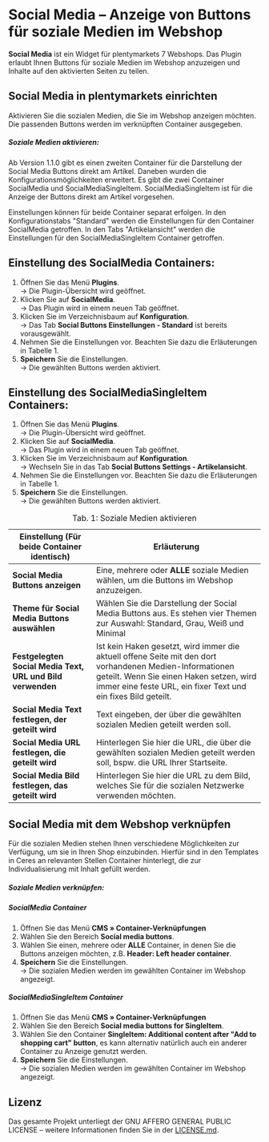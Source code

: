 # Social Media – Anzeige von Buttons für soziale Medien im Webshop

**Social Media** ist ein Widget für plentymarkets 7 Webshops. Das Plugin erlaubt Ihnen Buttons für soziale Medien im Webshop anzuzeigen und Inhalte auf den aktivierten Seiten zu teilen.

## Social Media in plentymarkets einrichten

Aktivieren Sie die sozialen Medien, die Sie im Webshop anzeigen möchten. Die passenden Buttons werden im verknüpften Container ausgegeben.

##### Soziale Medien aktivieren:

Ab Version 1.1.0 gibt es einen zweiten Container für die Darstellung der Social Media Buttons direkt am Artikel. Daneben wurden die Konfigurationsmöglichkeiten erweitert. Es gibt die zwei Container SocialMedia und SocialMediaSingleItem. SocialMediaSingleItem ist für die Anzeige der Buttons direkt am Artikel vorgesehen.

Einstellungen können für beide Container separat erfolgen. In den Konfigurationstabs "Standard" werden die Einstellungen für den Container SocialMedia getroffen. In den Tabs "Artikelansicht" werden die Einstellungen für den SocialMediaSingleItem Container getroffen.

## Einstellung des SocialMedia Containers:

1. Öffnen Sie das Menü **Plugins**.<br /> → Die Plugin-Übersicht wird geöffnet.
2. Klicken Sie auf **SocialMedia**.<br /> → Das Plugin wird in einem neuen Tab geöffnet.
3. Klicken Sie im Verzeichnisbaum auf **Konfiguration**.<br /> → Das Tab **Social Buttons Einstellungen - Standard** ist bereits vorausgewählt.
4. Nehmen Sie die Einstellungen vor. Beachten Sie dazu die Erläuterungen in Tabelle 1.
5. **Speichern** Sie die Einstellungen.<br /> → Die gewählten Buttons werden aktiviert.

## Einstellung des SocialMediaSingleItem Containers:

1. Öffnen Sie das Menü **Plugins**.<br /> → Die Plugin-Übersicht wird geöffnet.
2. Klicken Sie auf **SocialMedia**.<br /> → Das Plugin wird in einem neuen Tab geöffnet.
3. Klicken Sie im Verzeichnisbaum auf **Konfiguration**.<br /> → Wechseln Sie in das Tab **Social Buttons Settings - Artikelansicht**.
4. Nehmen Sie die Einstellungen vor. Beachten Sie dazu die Erläuterungen in Tabelle 1.
5. **Speichern** Sie die Einstellungen.<br /> → Die gewählten Buttons werden aktiviert.

<table>
<thead>
<tr>  
<th>Einstellung (Für beide Container identisch)</th>
<th>Erläuterung</th>
</tr>
</thead>
<tbody>   
<tr>
<td><b>Social Media Buttons anzeigen</b></td>  
<td>Eine, mehrere oder <strong>ALLE</strong> soziale Medien wählen, um die Buttons im Webshop anzuzeigen.</td>
</tr>
<tr>
<td><b>Theme für Social Media Buttons auswählen</b></td>  
<td>Wählen Sie die Darstellung der Social Media Buttons aus. Es stehen vier Themen zur Auswahl: Standard, Grau, Weiß und Minimal</td>
</tr>
<tr>
<td><b>Festgelegten Social Media Text, URL und Bild verwenden</b></td>  
<td>Ist kein Haken gesetzt, wird immer die aktuell offene Seite mit den dort vorhandenen Medien-Informationen geteilt. Wenn Sie einen Haken setzen, wird immer eine feste URL, ein fixer Text und ein fixes Bild geteilt.</td>
</tr>
<tr>
<td><b>Social Media Text festlegen, der geteilt wird</b></td>  
<td>Text eingeben, der über die gewählten sozialen Medien geteilt werden soll.</td>
</tr>
<tr>
<td><b>Social Media URL festlegen, die geteilt wird</b></td>  
<td>Hinterlegen Sie hier die URL, die über die gewählten sozialen Medien geteilt werden soll, bspw. die URL Ihrer Startseite.</td>
</tr>
<tr>
<td><b>Social Media Bild festlegen, das geteilt wird</b></td>  
<td>Hinterlegen Sie hier die URL zu dem Bild, welches Sie für die sozialen Netzwerke verwenden möchten.</td>
</tr>
</tbody>
<caption>Tab. 1: Soziale Medien aktivieren</caption>
</table>

## Social Media mit dem Webshop verknüpfen

Für die sozialen Medien stehen Ihnen verschiedene Möglichkeiten zur Verfügung, um sie in Ihren Shop einzubinden.
Hierfür sind in den Templates in Ceres an relevanten Stellen Container hinterlegt, die zur Individualisierung mit Inhalt gefüllt werden.

##### Soziale Medien verknüpfen:

##### SocialMedia Container

1. Öffnen Sie das Menü **CMS » Container-Verknüpfungen**
2. Wählen Sie den Bereich **Social media buttons**.
3. Wählen Sie einen, mehrere oder **ALLE** Container, in denen Sie die Buttons anzeigen möchten, z.B. **Header: Left header container**.
4. **Speichern** Sie die Einstellungen.<br /> → Die sozialen Medien werden im gewählten Container im Webshop angezeigt.

##### SocialMediaSingleItem Container

1. Öffnen Sie das Menü **CMS » Container-Verknüpfungen**
2. Wählen Sie den Bereich **Social media buttons for SingleItem**.
3. Wählen Sie den Container **SingleItem: Additional content after "Add to shopping cart" button**, es kann alternativ natürlich auch ein anderer Container zu Anzeige genutzt werden.
4. **Speichern** Sie die Einstellungen.<br /> → Die sozialen Medien werden im gewählten Container im Webshop angezeigt.

## Lizenz

Das gesamte Projekt unterliegt der GNU AFFERO GENERAL PUBLIC LICENSE – weitere Informationen finden Sie in der [LICENSE.md](https://github.com/plentymarkets/plugin-social-media/blob/master/LICENSE.md).
